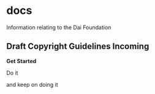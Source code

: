 # docs
Information relating to the Dai Foundation
## Draft Copyright Guidelines Incoming

**Get Started**

Do it

and keep on doing it
